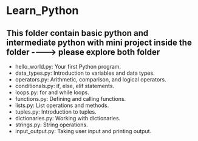 # Learn_Python
## This folder contain basic python and intermediate python with mini project inside the folder ----> please explore both folder

* hello_world.py: Your first Python program.
* data_types.py: Introduction to variables and data types.
* operators.py: Arithmetic, comparison, and logical operators.
* conditionals.py: if, else, elif statements.
* loops.py: for and while loops.
* functions.py: Defining and calling functions.
* lists.py: List operations and methods.
* tuples.py: Introduction to tuples.
* dictionaries.py: Working with dictionaries.
* strings.py: String operations.
* input_output.py: Taking user input and printing output.
